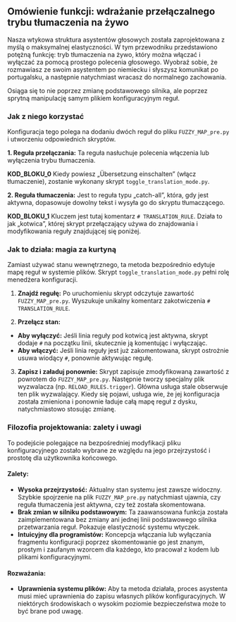 ## Omówienie funkcji: wdrażanie przełączalnego trybu tłumaczenia na żywo

Nasza wtykowa struktura asystentów głosowych została zaprojektowana z myślą o maksymalnej elastyczności. W tym przewodniku przedstawiono potężną funkcję: tryb tłumaczenia na żywo, który można włączać i wyłączać za pomocą prostego polecenia głosowego. Wyobraź sobie, że rozmawiasz ze swoim asystentem po niemiecku i słyszysz komunikat po portugalsku, a następnie natychmiast wracasz do normalnego zachowania.

Osiąga się to nie poprzez zmianę podstawowego silnika, ale poprzez sprytną manipulację samym plikiem konfiguracyjnym reguł.

### Jak z niego korzystać

Konfiguracja tego polega na dodaniu dwóch reguł do pliku `FUZZY_MAP_pre.py` i utworzeniu odpowiednich skryptów.

**1. Reguła przełączania:** Ta reguła nasłuchuje polecenia włączenia lub wyłączenia trybu tłumaczenia.

__KOD_BLOKU_0__
Kiedy powiesz „Übersetzung einschalten” (włącz tłumaczenie), zostanie wykonany skrypt `toggle_translation_mode.py`.

**2. Reguła tłumaczenia:** Jest to reguła typu „catch-all”, która, gdy jest aktywna, dopasowuje dowolny tekst i wysyła go do skryptu tłumaczącego.

__KOD_BLOKU_1__
Kluczem jest tutaj komentarz `# TRANSLATION_RULE`. Działa to jak „kotwica”, której skrypt przełączający używa do znajdowania i modyfikowania reguły znajdującej się poniżej.

### Jak to działa: magia za kurtyną

Zamiast używać stanu wewnętrznego, ta metoda bezpośrednio edytuje mapę reguł w systemie plików. Skrypt `toggle_translation_mode.py` pełni rolę menedżera konfiguracji.

1. **Znajdź regułę:** Po uruchomieniu skrypt odczytuje zawartość `FUZZY_MAP_pre.py`. Wyszukuje unikalny komentarz zakotwiczenia `# TRANSLATION_RULE`.

2. **Przełącz stan:**
* **Aby wyłączyć:** Jeśli linia reguły pod kotwicą jest aktywna, skrypt dodaje `#` na początku linii, skutecznie ją komentując i wyłączając.
* **Aby włączyć:** Jeśli linia reguły jest już zakomentowana, skrypt ostrożnie usuwa wiodący `#`, ponownie aktywując regułę.

3. **Zapisz i załaduj ponownie:** Skrypt zapisuje zmodyfikowaną zawartość z powrotem do `FUZZY_MAP_pre.py`. Następnie tworzy specjalny plik wyzwalacza (np. `RELOAD_RULES.trigger`). Główna usługa stale obserwuje ten plik wyzwalający. Kiedy się pojawi, usługa wie, że jej konfiguracja została zmieniona i ponownie ładuje całą mapę reguł z dysku, natychmiastowo stosując zmianę.

### Filozofia projektowania: zalety i uwagi

To podejście polegające na bezpośredniej modyfikacji pliku konfiguracyjnego zostało wybrane ze względu na jego przejrzystość i prostotę dla użytkownika końcowego.

#### Zalety:

* **Wysoka przejrzystość:** Aktualny stan systemu jest zawsze widoczny. Szybkie spojrzenie na plik `FUZZY_MAP_pre.py` natychmiast ujawnia, czy reguła tłumaczenia jest aktywna, czy też została skomentowana.
* **Brak zmian w silniku podstawowym:** Ta zaawansowana funkcja została zaimplementowana bez zmiany ani jednej linii podstawowego silnika przetwarzania reguł. Pokazuje elastyczność systemu wtyczek.
* **Intuicyjny dla programistów:** Koncepcja włączania lub wyłączania fragmentu konfiguracji poprzez skomentowanie go jest znanym, prostym i zaufanym wzorcem dla każdego, kto pracował z kodem lub plikami konfiguracyjnymi.

#### Rozważania:

* **Uprawnienia systemu plików:** Aby ta metoda działała, proces asystenta musi mieć uprawnienia do zapisu własnych plików konfiguracyjnych. W niektórych środowiskach o wysokim poziomie bezpieczeństwa może to być brane pod uwagę.